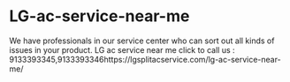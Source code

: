 # LG-ac-service-near-me
We have professionals in our service center who can sort out all kinds of issues in your product.  LG ac service near me click to call us : 9133393345,9133393346https://lgsplitacservice.com/lg-ac-service-near-me/
